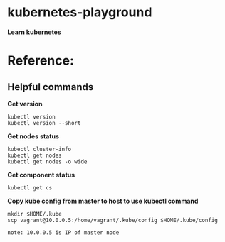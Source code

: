 # kubernetes-playground

**Learn kubernetes**

# Reference:

## Helpful commands

**Get version**
```
kubectl version
kubectl version --short
```

**Get nodes status**
```
kubectl cluster-info
kubectl get nodes
kubectl get nodes -o wide
```

**Get component status**
```
kubectl get cs
```

**Copy kube config from master to host to use kubectl command**
```
mkdir $HOME/.kube
scp vagrant@10.0.0.5:/home/vagrant/.kube/config $HOME/.kube/config

note: 10.0.0.5 is IP of master node
```
